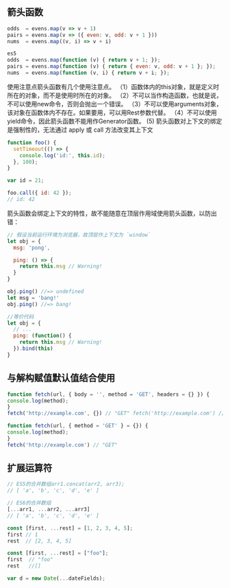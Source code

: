 ## 箭头函数 ##


```js
odds  = evens.map(v => v + 1)
pairs = evens.map(v => ({ even: v, odd: v + 1 }))
nums  = evens.map((v, i) => v + i)

es5
odds  = evens.map(function (v) { return v + 1; });
pairs = evens.map(function (v) { return { even: v, odd: v + 1 }; });
nums  = evens.map(function (v, i) { return v + i; });

```

使用注意点箭头函数有几个使用注意点。
（1）函数体内的this对象，就是定义时所在的对象，而不是使用时所在的对象。
（2）不可以当作构造函数，也就是说，不可以使用new命令，否则会抛出一个错误。
（3）不可以使用arguments对象，该对象在函数体内不存在。如果要用，可以用Rest参数代替。
（4）不可以使用yield命令，因此箭头函数不能用作Generator函数。
 (5) 箭头函数对上下文的绑定是强制性的，无法通过 apply 或 call 方法改变其上下文

```js
function foo() {
  setTimeout(() => {
    console.log('id:', this.id);
  }, 100);
}

var id = 21;

foo.call({ id: 42 });
// id: 42

```
箭头函数会绑定上下文的特性，故不能随意在顶层作用域使用箭头函数，以防出错：

```js
// 假设当前运行环境为浏览器，故顶层作上下文为 `window`
let obj = {
  msg: 'pong',

  ping: () => {
    return this.msg // Warning!
  }
}

obj.ping() //=> undefined
let msg = 'bang!'
obj.ping() //=> bang!

//等价代码
let obj = {
  // ...
  ping: (function() {
    return this.msg // Warning!
  }).bind(this)
}
```

## 与解构赋值默认值结合使用 ##


```js
function fetch(url, { body = '', method = 'GET', headers = {} }) { 
console.log(method); 
} 
fetch('http://example.com', {}) // "GET" fetch('http://example.com') // 报错
```

```js
function fetch(url, { method = 'GET' } = {}) { 
console.log(method); 
} 
fetch('http://example.com') // "GET"
```

## 扩展运算符 ##

```js
// ES5的合并数组arr1.concat(arr2, arr3);
// [ 'a', 'b', 'c', 'd', 'e' ]

// ES6的合并数组
[...arr1, ...arr2, ...arr3]
// [ 'a', 'b', 'c', 'd', 'e' ]

const [first, ...rest] = [1, 2, 3, 4, 5];
first // 1
rest  // [2, 3, 4, 5]

const [first, ...rest] = ["foo"];
first  // "foo"
rest   //[]

var d = new Date(...dateFields); 
```